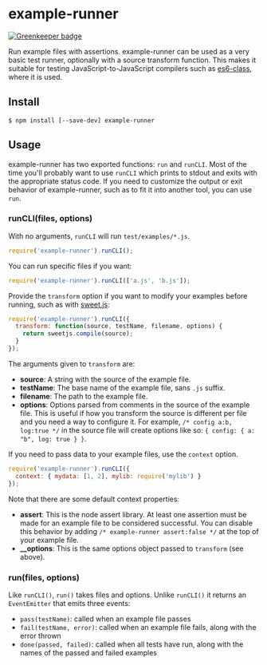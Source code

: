 # example-runner

[![Greenkeeper badge](https://badges.greenkeeper.io/eventualbuddha/example-runner.svg)](https://greenkeeper.io/)

Run example files with assertions. example-runner can be used as a very basic
test runner, optionally with a source transform function. This makes it
suitable for testing JavaScript-to-JavaScript compilers such as
[es6-class][es6-class], where it is used.

## Install

```
$ npm install [--save-dev] example-runner
```

## Usage

example-runner has two exported functions: `run` and `runCLI`. Most of the time
you'll probably want to use `runCLI` which prints to stdout and exits with the
appropriate status code. If you need to customize the output or exit behavior
of example-runner, such as to fit it into another tool, you can use `run`.

### runCLI(files, options)

With no arguments, `runCLI` will run `test/examples/*.js`.

```js
require('example-runner').runCLI();
```

You can run specific files if you want:

```js
require('example-runner').runCLI(['a.js', 'b.js']);
```

Provide the `transform` option if you want to modify your examples before
running, such as with [sweet.js][sweet.js]:

```js
require('example-runner').runCLI({
  transform: function(source, testName, filename, options) {
    return sweetjs.compile(source);
  }
});
```

The arguments given to `transform` are:

* **source**: A string with the source of the example file.
* **testName**: The base name of the example file, sans `.js` suffix.
* **filename**: The path to the example file.
* **options**: Options parsed from comments in the source of the example file.
  This is useful if how you transform the source is different per file and you
  need a way to configure it. For example, `/* config a:b, log:true */` in the
  source file will create options like so: `{ config: { a: "b", log: true } }`.

If you need to pass data to your example files, use the `context` option.

```js
require('example-runner').runCLI({
  context: { mydata: [1, 2], mylib: require('mylib') }
});
```

 Note that there are some default context properties:

* **assert**: This is the node assert library. At least one assertion must be
  made for an example file to be considered successful. You can disable this
  behavior by adding `/* example-runner assert:false */` at the top of your
  example file.
* **__options**: This is the same options object passed to `transform` (see
  above).

### run(files, options)

Like `runCLI()`, `run()` takes files and options. Unlike `runCLI()` it returns
an `EventEmitter` that emits three events:

* `pass(testName)`: called when an example file passes
* `fail(testName, error)`: called when an example file fails, along with the
  error thrown
* `done(passed, failed)`: called when all tests have run, along with the
  names of the passed and failed examples

[es6-class]: https://github.com/square/es6-class
[sweet.js]: http://sweetjs.org/
